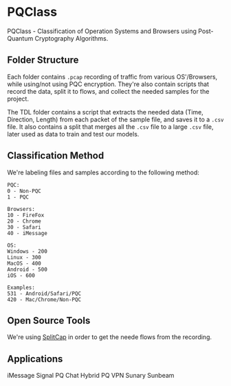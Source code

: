 # PQClass

PQClass - Classification of Operation Systems and Browsers using Post-Quantum Cryptography Algorithms.

## Folder Structure

Each folder contains `.pcap` recording of traffic from various OS'/Browsers, while using/not using PQC encryption. They're also contain scripts that record the data, split it to flows, and collect the needed samples for the project.

The TDL folder contains a script that extracts the needed data (Time, Direction, Length) from each packet of the sample file, and saves it to a `.csv` file. It also contains a split that merges all the `.csv` file to a large `.csv` file, later used as data to train and test our models.

## Classification Method

We're labeling files and samples according to the following method:

```text
PQC:
0 - Non-PQC
1 - PQC

Browsers:
10 - FireFox
20 - Chrome
30 - Safari
40 - iMessage

OS:
Windows - 200
Linux - 300
MacOS - 400
Android - 500
iOS - 600

Examples:
531 - Android/Safari/PQC
420 - Mac/Chrome/Non-PQC
```

## Open Source Tools

We're using [SplitCap](https://www.netresec.com/?page=SplitCap) in order to get the neede flows from the recording.

## Applications
iMessage
Signal
PQ Chat
Hybrid PQ VPN
Sunary
Sunbeam
